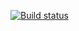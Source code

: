 [![Build status](https://ci.appveyor.com/api/projects/status/kse9mp6soymhqc6h?svg=true)](https://ci.appveyor.com/project/zuev720/test-ci-e3ldo)
